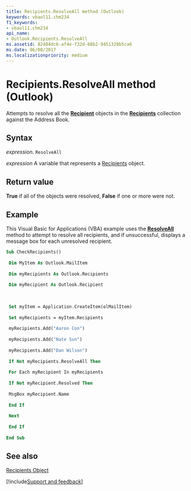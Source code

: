 ```yaml
---
title: Recipients.ResolveAll method (Outlook)
keywords: vbaol11.chm234
f1_keywords:
- vbaol11.chm234
api_name:
- Outlook.Recipients.ResolveAll
ms.assetid: 82404dc6-af4e-f32d-68b2-9451328b5ca6
ms.date: 06/08/2017
ms.localizationpriority: medium
---
```



# Recipients.ResolveAll method (Outlook)

Attempts to resolve all the **[Recipient](Outlook.Recipient.md)** objects in the **[Recipients](Outlook.Recipients.md)** collection against the Address Book.


## Syntax

_expression_. `ResolveAll`

_expression_ A variable that represents a [Recipients](Outlook.Recipients.md) object.


## Return value

 **True** if all of the objects were resolved, **False** if one or more were not.


## Example

This Visual Basic for Applications (VBA) example uses the **[ResolveAll](Outlook.Recipients.ResolveAll.md)** method to attempt to resolve all recipients, and if unsuccessful, displays a message box for each unresolved recipient.


```vb
Sub CheckRecipients() 
 
 Dim MyItem As Outlook.MailItem 
 
 Dim myRecipients As Outlook.Recipients 
 
 Dim myRecipient As Outlook.Recipient 
 
 
 
 Set myItem = Application.CreateItem(olMailItem) 
 
 Set myRecipients = myItem.Recipients 
 
 myRecipients.Add("Aaron Con") 
 
 myRecipients.Add("Nate Sun") 
 
 myRecipients.Add("Dan Wilson") 
 
 If Not myRecipients.ResolveAll Then 
 
 For Each myRecipient In myRecipients 
 
 If Not myRecipient.Resolved Then 
 
 MsgBox myRecipient.Name 
 
 End If 
 
 Next 
 
 End If 
 
End Sub
```


## See also


[Recipients Object](Outlook.Recipients.md)

[!include[Support and feedback](~/includes/feedback-boilerplate.md)]
